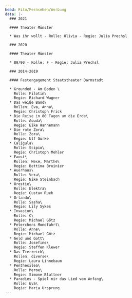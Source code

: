 ```yaml
---
head: Film/Fernsehen/Werbung
data: |-
  ### 2021

  #### Theater Münster

  * Was ihr wollt - Rolle: Olivia - Regie: Julia Prechsl

  ### 2020

  #### Theater Münster

  * 89/90 - Rolle: F - Regie: Julia Prechsl

  ### 2014-2019

  #### Festengagement Staatstheater Darmstadt

  * Grounded - Am Boden \
    Rolle: Pilotin\
    Regie: Richard Wagner
  * Das weiße Band\
    Rollen: Eva, Anna\
    Regie: Christoph Frick
  * Die Reise in 80 Tagen um die Erde\
    Rolle: Aouda\
    Regie: Eike Hannemann
  * Die rote Zora\
    Rolle: Zora\
    Regie: Ulf Görke
  * Caligula\
    Rolle: Scipio\
    Regie: Christoph Mehler
  * Faust\
    Rollen: Hexe, Marthe\
    Regie: Bettina Bruinier
  * Auerhaus\
    Rolle: Vera\
    Regie: Nike Steinbach
  * Orestie\
    Rolle: Elektra\
    Regie: Gustav Rueb
  * Orlando\
    Rolle: Sasha\
    Regie: Lily Sykes
  * Invasion\
    Rolle: C\
    Regie: Michael Götz
  * Peterchens Mondfahrt\
    Rolle: Anne\
    Regie: Michael Götz
  * Geld und Gott\
    Rolle: Josefine\
    Regie: Steffen Klewer
  * Das Tierreich\
    Rollen: diverse\
    Regie: Laura Linnebaum
  * Penthesilea\
    Rolle: Meroe\
    Regie: Simone Blattner
  * Paradies - Spiel mir das Lied vom Anfang\
    Rolle: Eva\
    Regie: Maria Ursprung
---
```

